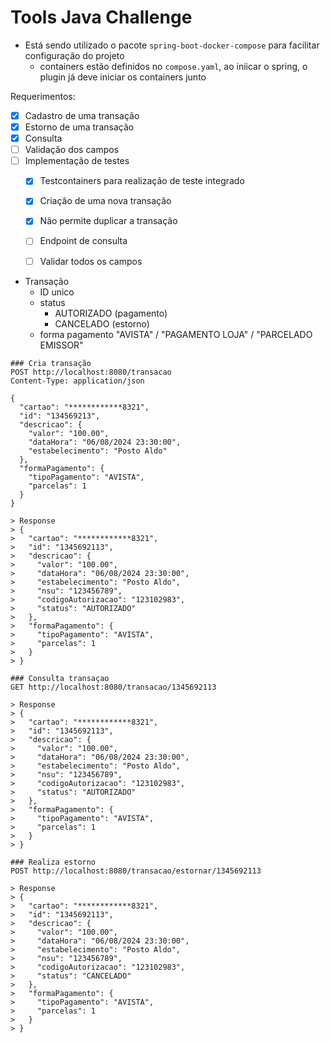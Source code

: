 # Tools Java Challenge

- Está sendo utilizado o pacote `spring-boot-docker-compose` para facilitar configuração do projeto
  - containers estão definidos no `compose.yaml`, ao iniicar o spring, o plugin já deve iniciar os containers junto

Requerimentos:
- [x] Cadastro de uma transação
- [x] Estorno de uma transação
- [x] Consulta
- [ ] Validação dos campos
- [ ] Implementação de testes
    - [x] Testcontainers para realização de teste integrado
    - [x] Criação de uma nova transação
    - [x] Não permite duplicar a transação
    - [ ] Endpoint de consulta
    - [ ] Validar todos os campos


- Transação 
  - ID unico
  - status 
    - AUTORIZADO (pagamento)
    - CANCELADO (estorno)
  - forma pagamento "AVISTA" / "PAGAMENTO LOJA" / "PARCELADO EMISSOR"


```http request
### Cria transação
POST http://localhost:8080/transacao
Content-Type: application/json

{
  "cartao": "************8321",
  "id": "134569213",
  "descricao": {
    "valor": "100.00",
    "dataHora": "06/08/2024 23:30:00",
    "estabelecimento": "Posto Aldo"
  },
  "formaPagamento": {
    "tipoPagamento": "AVISTA",
    "parcelas": 1
  }
}

> Response
> {
>   "cartao": "************8321",
>   "id": "1345692113",
>   "descricao": {
>     "valor": "100.00",
>     "dataHora": "06/08/2024 23:30:00",
>     "estabelecimento": "Posto Aldo",
>     "nsu": "123456789",
>     "codigoAutorizacao": "123102983",
>     "status": "AUTORIZADO"
>   },
>   "formaPagamento": {
>     "tipoPagamento": "AVISTA",
>     "parcelas": 1
>   }
> }

### Consulta transaçao
GET http://localhost:8080/transacao/1345692113

> Response
> {
>   "cartao": "************8321",
>   "id": "1345692113",
>   "descricao": {
>     "valor": "100.00",
>     "dataHora": "06/08/2024 23:30:00",
>     "estabelecimento": "Posto Aldo",
>     "nsu": "123456789",
>     "codigoAutorizacao": "123102983",
>     "status": "AUTORIZADO"
>   },
>   "formaPagamento": {
>     "tipoPagamento": "AVISTA",
>     "parcelas": 1
>   }
> }

### Realiza estorno
POST http://localhost:8080/transacao/estornar/1345692113

> Response
> {
>   "cartao": "************8321",
>   "id": "1345692113",
>   "descricao": {
>     "valor": "100.00",
>     "dataHora": "06/08/2024 23:30:00",
>     "estabelecimento": "Posto Aldo",
>     "nsu": "123456789",
>     "codigoAutorizacao": "123102983",
>     "status": "CANCELADO"
>   },
>   "formaPagamento": {
>     "tipoPagamento": "AVISTA",
>     "parcelas": 1
>   }
> }
```
